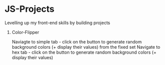 # JS-Projects

Levelling up my front-end skills by building projects

1. Color-Flipper

   Naviagte to simple tab - click on the button to generate random background colors (+ display their values) from the fixed set
   Navigate to hex tab - click on the button to generate random background colors (+ display their values)
